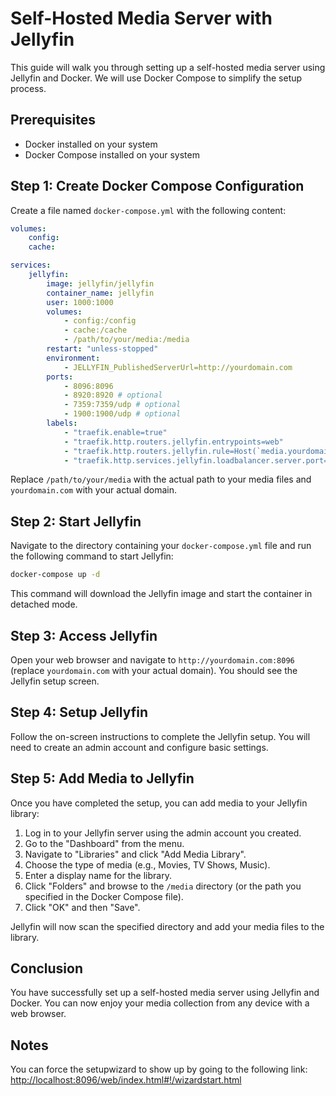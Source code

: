 # Self-Hosted Media Server with Jellyfin

This guide will walk you through setting up a self-hosted media server using
Jellyfin and Docker. We will use Docker Compose to simplify the setup process.

## Prerequisites

- Docker installed on your system
- Docker Compose installed on your system

## Step 1: Create Docker Compose Configuration

Create a file named `docker-compose.yml` with the following content:

```yaml
volumes:
    config:
    cache:

services:
    jellyfin:
        image: jellyfin/jellyfin
        container_name: jellyfin
        user: 1000:1000
        volumes:
            - config:/config
            - cache:/cache
            - /path/to/your/media:/media
        restart: "unless-stopped"
        environment:
            - JELLYFIN_PublishedServerUrl=http://yourdomain.com
        ports:
            - 8096:8096
            - 8920:8920 # optional
            - 7359:7359/udp # optional
            - 1900:1900/udp # optional
        labels:
            - "traefik.enable=true"
            - "traefik.http.routers.jellyfin.entrypoints=web"
            - "traefik.http.routers.jellyfin.rule=Host(`media.yourdomain.com`)"
            - "traefik.http.services.jellyfin.loadbalancer.server.port=8096"
```

Replace `/path/to/your/media` with the actual path to your media files and
`yourdomain.com` with your actual domain.

## Step 2: Start Jellyfin

Navigate to the directory containing your `docker-compose.yml` file and run the
following command to start Jellyfin:

```bash
docker-compose up -d
```

This command will download the Jellyfin image and start the container in
detached mode.

## Step 3: Access Jellyfin

Open your web browser and navigate to `http://yourdomain.com:8096` (replace
`yourdomain.com` with your actual domain). You should see the Jellyfin setup
screen.

## Step 4: Setup Jellyfin

Follow the on-screen instructions to complete the Jellyfin setup. You will need
to create an admin account and configure basic settings.

## Step 5: Add Media to Jellyfin

Once you have completed the setup, you can add media to your Jellyfin library:

1. Log in to your Jellyfin server using the admin account you created.
2. Go to the "Dashboard" from the menu.
3. Navigate to "Libraries" and click "Add Media Library".
4. Choose the type of media (e.g., Movies, TV Shows, Music).
5. Enter a display name for the library.
6. Click "Folders" and browse to the `/media` directory (or the path you
   specified in the Docker Compose file).
7. Click "OK" and then "Save".

Jellyfin will now scan the specified directory and add your media files to the
library.

## Conclusion

You have successfully set up a self-hosted media server using Jellyfin and
Docker. You can now enjoy your media collection from any device with a web
browser.

## Notes

You can force the setupwizard to show up by going to the following link:
[http://localhost:8096/web/index.html#!/wizardstart.html](http://localhost:8096/web/index.html#!/wizardstart.html)

